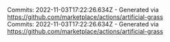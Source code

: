 Commits: 2022-11-03T17:22:26.634Z - Generated via https://github.com/marketplace/actions/artificial-grass
<br>
Commits: 2022-11-03T17:22:26.634Z - Generated via https://github.com/marketplace/actions/artificial-grass
<br>
